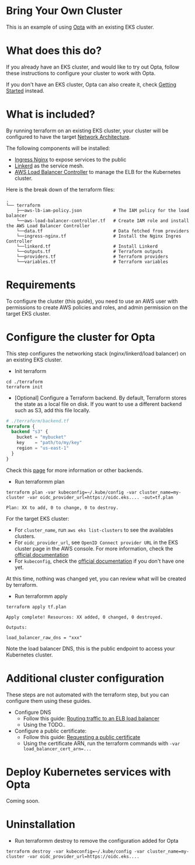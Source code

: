# Bring Your Own Cluster

This is an example of using [Opta](https://github.com/run-x/opta) with an existing EKS cluster.

# What does this do?

If you already have an EKS cluster, and would like to try out Opta, follow these instructions to configure your cluster to work with Opta.

If you don't have an EKS cluster, Opta can also create it, check [Getting Started](https://docs.opta.dev/getting-started/) instead.

# What is included?

By running terraform on an existing EKS cluster, your cluster will be configured to have the target [Network Architecture](https://docs.opta.dev/features/networking/network_overview/).

The following components will be installed:

- [Ingress Nginx](https://github.com/kubernetes/ingress-nginx) to expose services to the public
- [Linkerd](https://linkerd.io/) as the service mesh.
- [AWS Load Balancer Controller](https://kubernetes-sigs.github.io/aws-load-balancer-controller/) to manage the ELB for the Kubernetes cluster.

Here is the break down of the terraform files:

    .
    └── terraform
        ├──aws-lb-iam-policy.json            # The IAM policy for the load balancer
        └──aws-load-balancer-controller.tf   # Create IAM role and install the AWS Load Balancer Controller
        └──data.tf                           # Data fetched from providers
        └──ingress-nginx.tf                  # Install the Nginx Ingres Controller
        └──linkerd.tf                        # Install Linkerd
        └──outputs.tf                        # Terraform outputs
        └──providers.tf                      # Terraform providers
        └──variables.tf                      # Terraform variables

# Requirements

To configure the cluster (this guide), you need to use an AWS user with permissions to create AWS policies and roles, and admin permission on the target EKS cluster.

# Configure the cluster for Opta

This step configures the networking stack (nginx/linkerd/load balancer) on an existing EKS cluster.

- Init terraform
```shell
cd ./terraform
terraform init
```

- [Optional] Configure a Terraform backend. By default, Terraform stores the state as a local file on disk. If you want to use a different backend such as S3, add this file locally.
```terraform
# ./terraform/backend.tf
terraform {
  backend "s3" {
    bucket = "mybucket"
    key    = "path/to/my/key"
    region = "us-east-1"
  }
}
```
Check this [page](https://www.terraform.io/language/settings/backends) for more information or other backends.

- Run terraformm plan
```
terraform plan -var kubeconfig=~/.kube/config -var cluster_name=my-cluster -var oidc_provider_url=https://oidc.eks.... -out=tf.plan

Plan: XX to add, 0 to change, 0 to destroy.
```

For the target EKS cluster:
- For `cluster_name`, run `aws eks list-clusters` to see the availables clusters.
- For `oidc_provider_url`, see `OpenID Connect provider URL` in the EKS cluster page in the AWS console. For more information, check the [official documentation](https://docs.aws.amazon.com/eks/latest/userguide/enable-iam-roles-for-service-accounts.html)
- For `kubeconfig`, check the [official documentation](https://docs.aws.amazon.com/eks/latest/userguide/create-kubeconfig.html) if you don't have one yet.


At this time, nothing was changed yet, you can review what will be created by terraform.

- Run terraformm apply
```
terraform apply tf.plan

Apply complete! Resources: XX added, 0 changed, 0 destroyed.

Outputs:

load_balancer_raw_dns = "xxx"

```

Note the load balancer DNS, this is the public endpoint to access your Kubernetes cluster.

# Additional cluster configuration

These steps are not automated with the terraform step, but you can configure them using these guides.
- Configure DNS
    - Follow this guide: [Routing traffic to an ELB load balancer](https://docs.aws.amazon.com/Route53/latest/DeveloperGuide/routing-to-elb-load-balancer.html)
    - Using the TODO..
- Configure a public certificate:
    - Follow this guide: [Requesting a public certificate](https://docs.aws.amazon.com/acm/latest/userguide/gs-acm-request-public.html)
    - Using the certificate ARN, run the terraform commands with `-var load_balancer_cert_arn=...` 

# Deploy Kubernetes services with Opta

Coming soon.

# Uninstallation

- Run terraformm destroy to remove the configuration added for Opta

```
terraform destroy -var kubeconfig=~/.kube/config -var cluster_name=my-cluster -var oidc_provider_url=https://oidc.eks....
```

